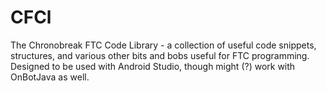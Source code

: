 # CFCl
The Chronobreak FTC Code Library - a collection of useful code snippets, structures, and various
other bits and bobs useful for FTC programming. Designed to be used with Android Studio, though
might (?) work with OnBotJava as well.


